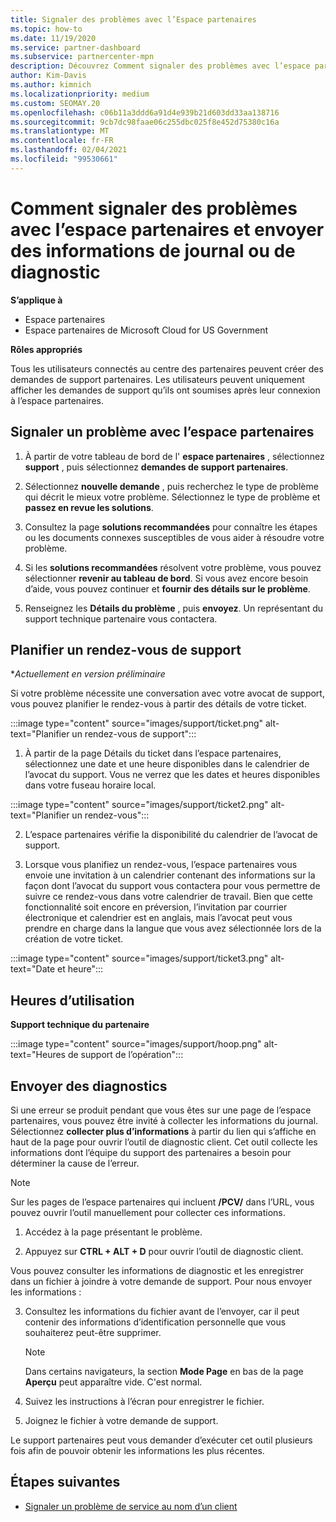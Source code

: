 ```yaml
---
title: Signaler des problèmes avec l’Espace partenaires
ms.topic: how-to
ms.date: 11/19/2020
ms.service: partner-dashboard
ms.subservice: partnercenter-mpn
description: Découvrez Comment signaler des problèmes avec l’espace partenaires et Comment collecter des informations de diagnostic pour l’équipe de support partenaire.
author: Kim-Davis
ms.author: kimnich
ms.localizationpriority: medium
ms.custom: SEOMAY.20
ms.openlocfilehash: c06b11a3ddd6a91d4e939b21d603dd33aa138716
ms.sourcegitcommit: 9cb7dc98faae06c255dbc025f8e452d75380c16a
ms.translationtype: MT
ms.contentlocale: fr-FR
ms.lasthandoff: 02/04/2021
ms.locfileid: "99530661"
---
```

# <a name="how-to-report-problems-with-partner-center-and-submit-any-log-or-diagnostics-information"></a>Comment signaler des problèmes avec l’espace partenaires et envoyer des informations de journal ou de diagnostic

**S’applique à**

- Espace partenaires
- Espace partenaires de Microsoft Cloud for US Government

**Rôles appropriés**

Tous les utilisateurs connectés au centre des partenaires peuvent créer des demandes de support partenaires. Les utilisateurs peuvent uniquement afficher les demandes de support qu’ils ont soumises après leur connexion à l’espace partenaires.

## <a name="report-a-problem-with-the-partner-center"></a>Signaler un problème avec l’espace partenaires

1. À partir de votre tableau de bord de l' **espace partenaires** , sélectionnez **support** , puis sélectionnez **demandes de support partenaires**.

2. Sélectionnez **nouvelle demande** , puis recherchez le type de problème qui décrit le mieux votre problème. Sélectionnez le type de problème et **passez en revue les solutions**.

3. Consultez la page **solutions recommandées** pour connaître les étapes ou les documents connexes susceptibles de vous aider à résoudre votre problème.

4. Si les **solutions recommandées** résolvent votre problème, vous pouvez sélectionner **revenir au tableau de bord**. Si vous avez encore besoin d’aide, vous pouvez continuer et **fournir des détails sur le problème**.

5. Renseignez les **Détails du problème** , puis **envoyez**. Un représentant du support technique partenaire vous contactera.

## <a name="schedule-a-support-appointment"></a>Planifier un rendez-vous de support 

**Actuellement en version préliminaire*

Si votre problème nécessite une conversation avec votre avocat de support, vous pouvez planifier le rendez-vous à partir des détails de votre ticket.

:::image type="content" source="images/support/ticket.png" alt-text="Planifier un rendez-vous de support":::

1.  À partir de la page Détails du ticket dans l’espace partenaires, sélectionnez une date et une heure disponibles dans le calendrier de l’avocat du support. Vous ne verrez que les dates et heures disponibles dans votre fuseau horaire local.

:::image type="content" source="images/support/ticket2.png" alt-text="Planifier un rendez-vous":::

2. L’espace partenaires vérifie la disponibilité du calendrier de l’avocat de support.

1. Lorsque vous planifiez un rendez-vous, l’espace partenaires vous envoie une invitation à un calendrier contenant des informations sur la façon dont l’avocat du support vous contactera pour vous permettre de suivre ce rendez-vous dans votre calendrier de travail.  Bien que cette fonctionnalité soit encore en préversion, l’invitation par courrier électronique et calendrier est en anglais, mais l’avocat peut vous prendre en charge dans la langue que vous avez sélectionnée lors de la création de votre ticket.

:::image type="content" source="images/support/ticket3.png" alt-text="Date et heure":::

## <a name="hours-of-operation"></a>Heures d’utilisation

**Support technique du partenaire**

:::image type="content" source="images/support/hoop.png" alt-text="Heures de support de l’opération":::

## <a name="send-diagnostics"></a>Envoyer des diagnostics

Si une erreur se produit pendant que vous êtes sur une page de l’espace partenaires, vous pouvez être invité à collecter les informations du journal. Sélectionnez **collecter plus d’informations** à partir du lien qui s’affiche en haut de la page pour ouvrir l’outil de diagnostic client. Cet outil collecte les informations dont l’équipe du support des partenaires a besoin pour déterminer la cause de l’erreur. 

>[!NOTE]
>Sur les pages de l’espace partenaires qui incluent **/PCV/** dans l’URL, vous pouvez ouvrir l’outil manuellement pour collecter ces informations.

1. Accédez à la page présentant le problème.

2. Appuyez sur **CTRL + ALT + D** pour ouvrir l’outil de diagnostic client.

Vous pouvez consulter les informations de diagnostic et les enregistrer dans un fichier à joindre à votre demande de support. Pour nous envoyer les informations :

3. Consultez les informations du fichier avant de l’envoyer, car il peut contenir des informations d’identification personnelle que vous souhaiterez peut-être supprimer.

    >[!NOTE]
    >Dans certains navigateurs, la section **Mode Page** en bas de la page **Aperçu** peut apparaître vide. C'est normal.

4. Suivez les instructions à l’écran pour enregistrer le fichier.

5. Joignez le fichier à votre demande de support.

Le support partenaires peut vous demander d’exécuter cet outil plusieurs fois afin de pouvoir obtenir les informations les plus récentes.

## <a name="next-steps"></a>Étapes suivantes

- [Signaler un problème de service au nom d’un client](report-problems-on-behalf-of-a-customer.md)
